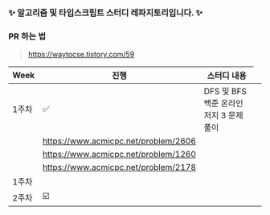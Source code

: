 
### ✨ 알고리즘 및 타입스크립트 스터디 레파지토리입니다. ✨

### PR 하는 법
> https://waytocse.tistory.com/59


| Week | 진행 | 스터디 내용 |
| ---- | --- |----------- |
| 1주차 | ✅ | DFS 및 BFS 백준 온라인 저지 3 문제 풀이 |
| <td colspan=1> https://www.acmicpc.net/problem/2606
| <td colspan=1> https://www.acmicpc.net/problem/1260
| <td colspan=1> https://www.acmicpc.net/problem/2178
| 1주차 |  |
| 2주차 | ☑️ |  |


